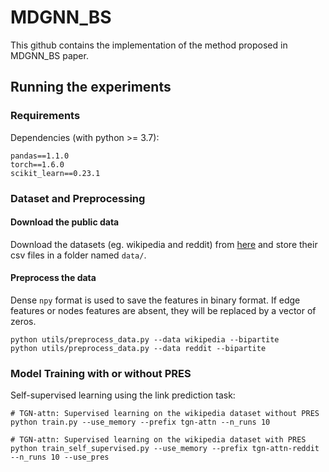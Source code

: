 # MDGNN_BS
This github contains the implementation of the method proposed in MDGNN_BS paper.



## Running the experiments

### Requirements

Dependencies (with python >= 3.7):

```{bash}
pandas==1.1.0
torch==1.6.0
scikit_learn==0.23.1
```

### Dataset and Preprocessing

#### Download the public data
Download the datasets (eg. wikipedia and reddit) from
[here](http://snap.stanford.edu/jodie/) and store their csv files in a folder named
```data/```.

#### Preprocess the data
Dense `npy` format is used to save the features in binary format. If edge features or nodes 
features are absent, they will be replaced by a vector of zeros. 
```{bash}
python utils/preprocess_data.py --data wikipedia --bipartite
python utils/preprocess_data.py --data reddit --bipartite
```



### Model Training with or without PRES

Self-supervised learning using the link prediction task:
```{bash}
# TGN-attn: Supervised learning on the wikipedia dataset without PRES
python train.py --use_memory --prefix tgn-attn --n_runs 10

# TGN-attn: Supervised learning on the wikipedia dataset with PRES
python train_self_supervised.py --use_memory --prefix tgn-attn-reddit --n_runs 10 --use_pres
```
